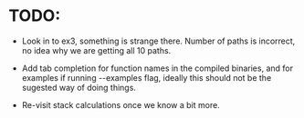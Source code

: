 
# TODO:

 - Look in to ex3, something is strange there. Number of paths is incorrect, no idea why we are getting all 10 paths.

 - Add tab completion for function names in the compiled binaries, and for examples if running --examples flag, ideally this should not be the sugested way of doing things.

 - Re-visit stack calculations once we know a bit more.



